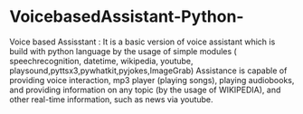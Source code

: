 # VoicebasedAssistant-Python-
Voice based Assisstant : It is a basic version of voice assistant which is build with python language by the usage of simple modules ( speechrecognition, datetime, wikipedia, youtube, playsound,pyttsx3,pywhatkit,pyjokes,ImageGrab)  Assistance  is capable of providing voice interaction, mp3 player (playing songs), playing audiobooks, and providing information on any topic (by the usage of WIKIPEDIA), and other real-time information, such as news via youtube. 
